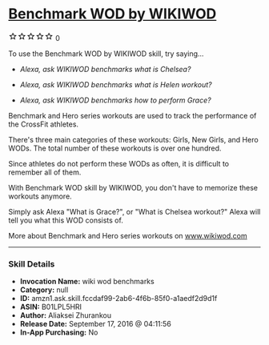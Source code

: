 # [Benchmark WOD by WIKIWOD](http://alexa.amazon.com/#skills/amzn1.ask.skill.fccdaf99-2ab6-4f6b-85f0-a1aedf2d9d1f)
![0 stars](../../images/ic_star_border_black_18dp_1x.png)![0 stars](../../images/ic_star_border_black_18dp_1x.png)![0 stars](../../images/ic_star_border_black_18dp_1x.png)![0 stars](../../images/ic_star_border_black_18dp_1x.png)![0 stars](../../images/ic_star_border_black_18dp_1x.png) 0

To use the Benchmark WOD by WIKIWOD skill, try saying...

* *Alexa, ask WIKIWOD benchmarks what is Chelsea?*

* *Alexa, ask WIKIWOD benchmarks what is Helen workout?*

* *Alexa, ask WIKIWOD benchmarks how to perform Grace?*

Benchmark and Hero series workouts are used to track the performance of the CrossFit athletes.

There's three main categories of these workouts: Girls, New Girls, and Hero WODs. The total number of these workouts is over one hundred.

Since athletes do not perform these WODs as often, it is difficult to remember all of them.

With Benchmark WOD skill by WIKIWOD, you don't have to memorize these workouts anymore.

Simply ask Alexa "What is Grace?", or "What is Chelsea workout?"  Alexa will tell you what this WOD consists of.

More about Benchmark and Hero series workouts on www.wikiwod.com

***

### Skill Details

* **Invocation Name:** wiki wod benchmarks
* **Category:** null
* **ID:** amzn1.ask.skill.fccdaf99-2ab6-4f6b-85f0-a1aedf2d9d1f
* **ASIN:** B01LPL5HRI
* **Author:** Aliaksei Zhurankou
* **Release Date:** September 17, 2016 @ 04:11:56
* **In-App Purchasing:** No
